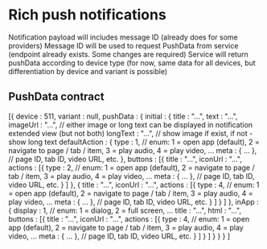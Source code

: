 Rich push notifications
=

Notification payload will includes message ID (already does for some providers)
Message ID will be used to request PushData from service (endpoint already exists. Some changes are required)
Service will return pushData according to device type (for now, same data for all devices, but differentiation by device and variant is possible)

PushData contract
-

  [{
		device : 511,
		variant : null,
		pushData : {
			initial : {
				title : "...",
				text : "...",
				imageUrl : "...", // either image or long text can be displayed in notification extended view (but not both)
				longText : "...", // show image if exist, if not - show long text
				defaultAction : {
					type : 1, // enum: 1 = open app (default), 2 = navigate to page / tab / item, 3 = play audio, 4 = play video, ...
					meta : {
						...
					}, // page ID, tab ID, video URL, etc.
				},
				buttons : [{
						title : "...",
						iconUrl : "...",
						actions : [{
								type : 2, // enum: 1 = open app (default), 2 = navigate to page / tab / item, 3 = play audio, 4 = play video, ...
								meta : {
									...
								}, // page ID, tab ID, video URL, etc.
							}
						]
					}, {
						title : "...",
						iconUrl : "...",
						actions : [{
								type : 4, // enum: 1 = open app (default), 2 = navigate to page / tab / item, 3 = play audio, 4 = play video, ...
								meta : {
									...
								}, // page ID, tab ID, video URL, etc.
							}
						]
					}
				]
			},
			inApp : {
				display : 1, // enum: 1 = dialog, 2 = full screen, ...
				title : "...",
				html : "...",
				buttons : [{
						title : "...",
						iconUrl : "...",
						actions : [{
								type : 4, // enum: 1 = open app (default), 2 = navigate to page / tab / item, 3 = play audio, 4 = play video, ...
								meta : {
									...
								}, // page ID, tab ID, video URL, etc.
							}
						]
					}
				]
			}
		}
	 }
  ]
